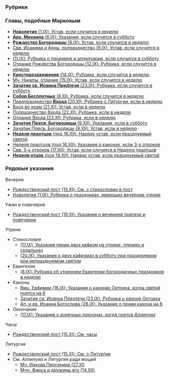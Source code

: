 
### Рубрики

### Главы, подобные Марковым
 
- [**Новолетие** (1.IX): Устав, если случится в неделю](../09_september/09_01_EUR.ru.md)
- [**Арх. Михаила** (6.IX): Указания, если случится в субботу](../09_september/09_06_EUR.ru.md)
- [**Рождество Богородицы** (8.IX): Устав, если случится в неделю](../09_september/09_08_EUR.ru.md)
- [Свв. Иоакима и Анны, попразднество (9.IX): Устав, если случится в неделю](../09_september/09_09_EUR.ru.md)
- [(11.IX): Рубрика о прокимне и аллилуарии, если случится в субботу](../09_september/09_11_EUR.ru.md)
- [Отдание Рождества Богородицы (12.IX): Рубрика, если случится в неделю](../09_september/09_12_EUR.ru.md)
- [**Крестовоздвижение** (14.IX): Рубрика, если случится в неделю](../09_september/09_14_EUR.ru.md)
- [Мч. Никиты, отдание (15.IX): Устав, если случится в неделю](../09_september/09_15_EUR.ru.md)
- [**Зачатие св. Иоанна Предтечи** (23.IX): Рубрика, если случится в субботу](../09_september/09_23_EUR.ru.md)
- [**Собор Бесплотных** (8.XI): Рубрика, если случится в неделю](../11_november/11_08_EUR.ru.md)
- [Предпразднество **Входа** (20.XI): Рубрика о Литургии, если в неделю](../11_november/11_20_EUR.ru.md)
- [Вход во храм (21.XI): Устав, если в неделю](../11_november/11_21_EUR.ru.md)
- [Попразднество Входа (22.XI): Рубрика, если в неделю](../11_november/11_22_EUR.ru.md)
- [Отдание Входа (23.XI): Рубрика, если в неделю](../11_november/11_23_EUR.ru.md)
- [**Зачатие Пресв. Богородицы** (9.XII): Указания, если в субботу](../12_december/12_09_EUR.ru.md)
- [Зачатие Пресв. Богородицы (9.XII): Устав, если в неделю](../12_december/12_09_EUR.ru.md)
- [**Неделя праотцов** (под 16.XII): Наряду устав, если празднуемый святой](../12_december/12_16_X_EUR_propatoron.ru.md)
- [Неделя праотцов (под 16.XII): Указания о канонах, если 3-х отроков](../12_december/12_16_X_EUR_propatoron.ru.md)
- [Свв. 3-х отроков (17.XII): Устав, если случится в Неделю праотцов](../12_december/12_17_EUR.ru.md)
- [**Неделя отцов** (под 19.XII): Наряду устав, если празднуемый святой](../12_december/12_19_Y_EUR_pateron.ru.md)

### Рядовые указания

Вечерня

- [*Рождественский пост* (15.XI): См. о стихословии в пост](../11_november/11_15_X_EUR.ru.md)
- [Новолетие (1.IX): Рубрика о праздниках, имеющих вечерние чтения](../09_september/09_01_EUR.ru.md)

Ужин и повечерие

- [*Рождественский пост* (19.XI): Указания о вечерней трапезе и повечерии](../11_november/11_19_EUR.ru.md)

Утреня

- Стихословия
   - [(17.IX): Указания пении двух кафизм на утрене, чтениях и седальнах](../09_september/09_17_EUR.ru.md)
   - [(20.IX): Указания о двух кафизмах в субботу при празднуемом или непразднуемом святом](../09_september/09_20_EUR.ru.md)
- Евангелие
   - [(8.IX): Рубрика об утреннем Евангелии богородичных праздников в неделю](../09_september/09_08_EUR.ru.md)
- Каноны
   - [Вмц. Евфимии (16.IX): Указания о канонах Октоиха, когда святой поется на 6](../09_september/09_16_EUR.ru.md)
   - [Зачатие св. Иоанна Предтечи (23.IX): Рубрика о каноне Октоиха](../09_september/09_23_EUR.ru.md)
   - [Ап. и ев. Иоанна Богослова (26.IX): Указание о пении канона на 8](../09_september/09_26_EUR.ru.md)
- Окончание
   - [(17.IX): Указания о конечных поклонах, когда поется *Аллилуиа*](../09_september/09_17_EUR.ru.md)

Часы

- [*Рождественский пост* (15.XI): См. часы](../11_november/11_15_X_EUR.ru.md)

Литургия

- [*Рождественский пост* (15.XI): См. о Литургии](../11_november/11_15_X_EUR.ru.md)
- См. *Аллилуиа* и Литургия ради мощей
  - [Мч. Иакова Персянина (27.XI)](../11_november/11_27_EUR.ru.md)
  - [Мчч. Фирса и дружины его (14.XII)](../12_december/12_14_EUR.ru.md)
